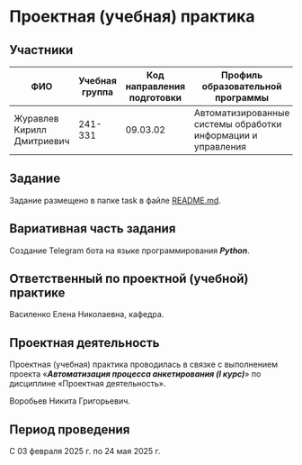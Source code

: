 # Проектная (учебная) практика

## Участники

| ФИО | Учебная группа | Код направления подготовки | Профиль образовательной программы |
|-|-|-|-|
| Журавлев Кирилл Дмитриевич | 241-331 | 09.03.02 | Автоматизированные системы обработки информации и управления |

## Задание

Задание размещено в папке task в файле [README.md](task/README.md).

## Вариативная часть задания

Создание Telegram бота на языке программирования ***Python***.

## Ответственный по проектной (учебной) практике

Василенко Елена Николаевна, кафедра.

## Проектная деятельность

Проектная (учебная) практика проводилась в связке с выполнением проекта «***Автоматизация процесса анкетирования (I курс)***» по дисциплине «Проектная деятельность».

Воробьев Никита Григорьевич.

## Период проведения

С 03 февраля 2025 г. по 24 мая 2025 г.
